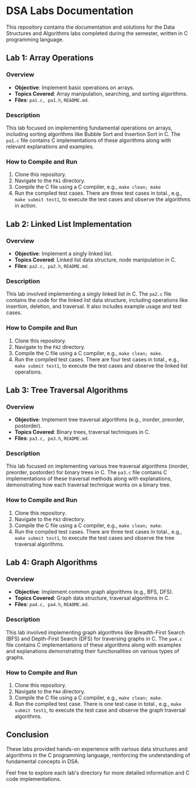 # DSA Labs Documentation

This repository contains the documentation and solutions for the Data Structures and Algorithms labs completed during the semester, written in C programming language.

## Lab 1: Array Operations

### Overview
- **Objective**: Implement basic operations on arrays.
- **Topics Covered**: Array manipulation, searching, and sorting algorithms.
- **Files**: `pa1.c, pa1.h`, `README.md`.

### Description
This lab focused on implementing fundamental operations on arrays, including sorting algorithms like Bubble Sort and Insertion Sort in C. The `pa1.c` file contains C implementations of these algorithms along with relevant explanations and examples.

### How to Compile and Run
1. Clone this repository.
2. Navigate to the `PA1` directory.
3. Compile the C file using a C compiler, e.g., `make clean; make`
4. Run the compiled test cases. There are three test cases in total., e.g., `make submit test1`, to execute the test cases and observe the algorithms in action.

## Lab 2: Linked List Implementation

### Overview
- **Objective**: Implement a singly linked list.
- **Topics Covered**: Linked list data structure, node manipulation in C.
- **Files**: `pa2.c, pa2.h`, `README.md`.

### Description
This lab involved implementing a singly linked list in C. The `pa2.c` file contains the code for the linked list data structure, including operations like insertion, deletion, and traversal. It also includes example usage and test cases.

### How to Compile and Run
1. Clone this repository.
2. Navigate to the `PA2` directory.
3. Compile the C file using a C compiler, e.g., `make clean; make`.
4. Run the compiled test cases. There are four test cases in total., e.g., `make submit test1`, to execute the test cases and observe the linked list operations.

## Lab 3: Tree Traversal Algorithms

### Overview
- **Objective**: Implement tree traversal algorithms (e.g., inorder, preorder, postorder).
- **Topics Covered**: Binary trees, traversal techniques in C.
- **Files**: `pa3.c, pa3.h`, `README.md`.

### Description
This lab focused on implementing various tree traversal algorithms (inorder, preorder, postorder) for binary trees in C. The `pa3.c` file contains C implementations of these traversal methods along with explanations, demonstrating how each traversal technique works on a binary tree.

### How to Compile and Run
1. Clone this repository.
2. Navigate to the `PA3` directory.
3. Compile the C file using a C compiler, e.g., `make clean; make`.
4. Run the compiled test cases. There are three test cases in total., e.g., `make submit test1`, to execute the test cases and observe the tree traversal algorithms.

## Lab 4: Graph Algorithms

### Overview
- **Objective**: Implement common graph algorithms (e.g., BFS, DFS).
- **Topics Covered**: Graph data structure, traversal algorithms in C.
- **Files**: `pa4.c, pa4.h`, `README.md`.

### Description
This lab involved implementing graph algorithms like Breadth-First Search (BFS) and Depth-First Search (DFS) for traversing graphs in C. The `pa4.c` file contains C implementations of these algorithms along with examples and explanations demonstrating their functionalities on various types of graphs.

### How to Compile and Run
1. Clone this repository.
2. Navigate to the `PA4` directory.
3. Compile the C file using a C compiler, e.g., `make clean; make`.
4. Run the compiled test case. There is one test case in total., e.g., `make submit test1`, to execute the test case and observe the graph traversal algorithms.

## Conclusion
These labs provided hands-on experience with various data structures and algorithms in the C programming language, reinforcing the understanding of fundamental concepts in DSA.

Feel free to explore each lab's directory for more detailed information and C code implementations.
